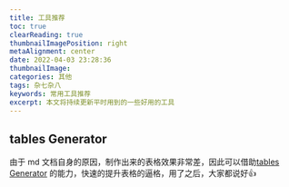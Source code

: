```yaml
---
title: 工具推荐
toc: true
clearReading: true
thumbnailImagePosition: right
metaAlignment: center
date: 2022-04-03 23:28:36
thumbnailImage:
categories: 其他
tags: 杂七杂八
keywords: 常用工具推荐
excerpt: 本文将持续更新平时用到的一些好用的工具
---
```


<!-- toc -->

## tables Generator

由于 md 文档自身的原因，制作出来的表格效果非常差，因此可以借助[tables Generator](https://www.tablesgenerator.com/) 的能力，快速的提升表格的逼格，用了之后，大家都说好:+1:
